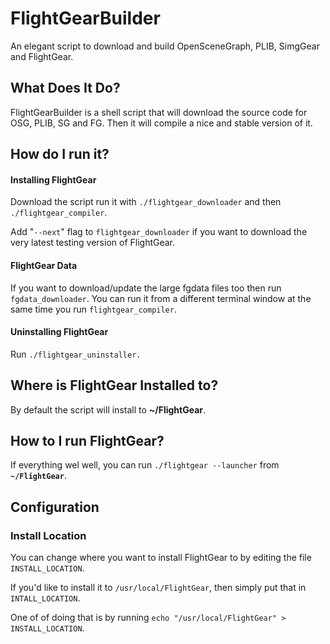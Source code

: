 # FlightGearBuilder
An elegant script to download and build OpenSceneGraph, PLIB, SimgGear and FlightGear.

## What Does It Do?
FlightGearBuilder is a shell script that will download the source code for OSG, PLIB, SG and FG.
Then it will compile a nice and stable version of it.

## How do I run it?

#### Installing FlightGear
Download the script run it with `./flightgear_downloader` and then `./flightgear_compiler`.

Add "`--next`" flag to `flightgear_downloader` if you want to download the very latest testing version of FlightGear.

#### FlightGear Data
If you want to download/update the large fgdata files too then run `fgdata_downloader`.
You can run it from a different terminal window at the same time you run `flightgear_compiler`.

#### Uninstalling FlightGear
Run `./flightgear_uninstaller.`

## Where is FlightGear Installed to?
By default the script will install to **~/FlightGear**.

## How to I run FlightGear?
If everything wel well, you can run `./flightgear --launcher` from **`~/FlightGear`**.

## Configuration

### Install Location
You can change where you want to install FlightGear to by editing the file `INSTALL_LOCATION`.

If you'd like to install it to `/usr/local/FlightGear`, then simply put that in `INTALL_LOCATION`.

One of of doing that is by running `echo "/usr/local/FlightGear" > INSTALL_LOCATION`.
